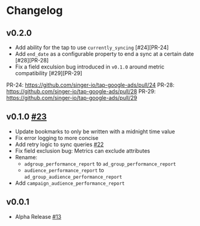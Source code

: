 # Changelog

## v0.2.0
  * Add ability for the tap to use `currently_syncing` [#24][PR-24]
  * Add `end_date` as a configurable property to end a sync at a certain date [#28][PR-28]
  * Fix a field exculsion bug introduced in `v0.1.0` around metric compatibility [#29][PR-29]

PR-24: https://github.com/singer-io/tap-google-ads/pull/24
PR-28: https://github.com/singer-io/tap-google-ads/pull/28
PR-29: https://github.com/singer-io/tap-google-ads/pull/29

## v0.1.0 [#23](https://github.com/singer-io/tap-google-ads/pull/23)
  * Update bookmarks to only be written with a midnight time value
  * Fix error logging to more concise
  * Add retry logic to sync queries [#22](https://github.com/singer-io/tap-google-ads/pull/22)
  * Fix field exclusion bug: Metrics can exclude attributes
  * Rename:
    * `adgroup_performance_report` to `ad_group_performance_report`
    * `audience_performance_report` to `ad_group_audience_performance_report`
  * Add `campaign_audience_performance_report`

## v0.0.1
  * Alpha Release [#13](https://github.com/singer-io/tap-google-ads/pull/13)
